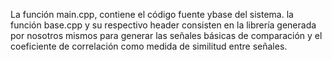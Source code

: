 La función main.cpp, contiene el código fuente ybase del sistema.
la función base.cpp y su respectivo header consisten en la librería generada por nosotros mismos para generar las señales básicas de comparación y el coeficiente de correlación como medida de similitud entre señales.
